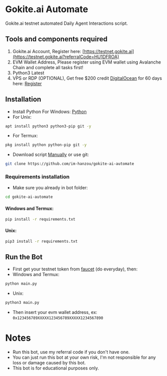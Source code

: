 # Gokite.ai Automate
Gokite.ai testnet automated Daily Agent Interactions script.
## Tools and components required
1. Gokite.ai Account, Register here: [https://testnet.gokite.ai](https://testnet.gokite.ai?referralCode=HU1DFROA)
2. EVM Wallet Address, Please register using EVM wallet using Avalanche Chain and complete all tasks first!
3. Python3 Latest
4. VPS or RDP (OPTIONAL), Get free $200 credit [DigitalOcean](https://m.do.co/c/3f132e0f7e13) for 60 days here: [Register](https://m.do.co/c/3f132e0f7e13)
## Installation
- Install Python For Windows: [Python](https://www.python.org/ftp/python/3.13.0/python-3.13.0-amd64.exe)
- For Unix:
```bash
apt install python3 python3-pip git -y
```
- For Termux:
```bash
pkg install python python-pip git -y
```
- Download script [Manually](https://github.com/im-hanzou/gokite-ai-automate/archive/refs/heads/main.zip) or use git:
```bash
git clone https://github.com/im-hanzou/gokite-ai-automate
```
### Requirements installation
- Make sure you already in bot folder:
```bash
cd gokite-ai-automate
```
#### Windows and Termux:
```bash
pip install -r requirements.txt
```
#### Unix:
```bash
pip3 install -r requirements.txt
```
## Run the Bot
- First get your testnet token from [faucet](https://faucet.gokite.ai/) (do everyday), then:
- Windows and Termux:
```bash
python main.py
```
- Unix:
```bash
python3 main.py
```
- Then insert your evm wallet address, ex: ```0x123456789XXXXX123456789XXXXX1234567890```
# Notes
- Run this bot, use my referral code if you don't have one.
- You can just run this bot at your own risk, I'm not responsible for any loss or damage caused by this bot.
- This bot is for educational purposes only.
<!--(https://testnet.gokite.ai?r=cmuST6sG)-->
